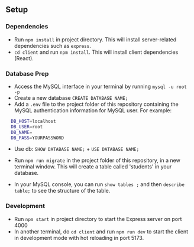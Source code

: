 ## Setup

### Dependencies

- Run `npm install` in project directory. This will install server-related dependencies such as `express`.
- `cd client` and run `npm install`. This will install client dependencies (React).

### Database Prep

- Access the MySQL interface in your terminal by running `mysql -u root -p`
- Create a new database `CREATE DATABASE NAME;`
- Add a `.env` file to the project folder of this repository containing the MySQL authentication information for MySQL user. For example:

```bash
  DB_HOST=localhost
  DB_USER=root
  DB_NAME=
  DB_PASS=YOURPASSWORD
```
- Use db: `SHOW DATABASE NAME;` +  `USE DATABASE NAME;`
- Run `npm run migrate` in the project folder of this repository, in a new terminal window. This will create a table called 'students' in your database.

- In your MySQL console, you can run `show tables ;` and then `describe table;` to see the structure of the table.

### Development

- Run `npm start` in project directory to start the Express server on port 4000
- In another terminal, do `cd client` and run `npm run dev` to start the client in development mode with hot reloading in port 5173.
